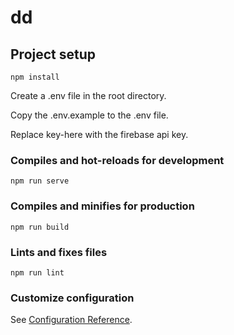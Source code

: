 # dd

## Project setup
```
npm install
```


Create a .env file  in the root directory. 

Copy the .env.example to the .env file.

Replace key-here with the firebase api key.


### Compiles and hot-reloads for development
```
npm run serve
```

### Compiles and minifies for production
```
npm run build
```

### Lints and fixes files
```
npm run lint
```

### Customize configuration
See [Configuration Reference](https://cli.vuejs.org/config/).
